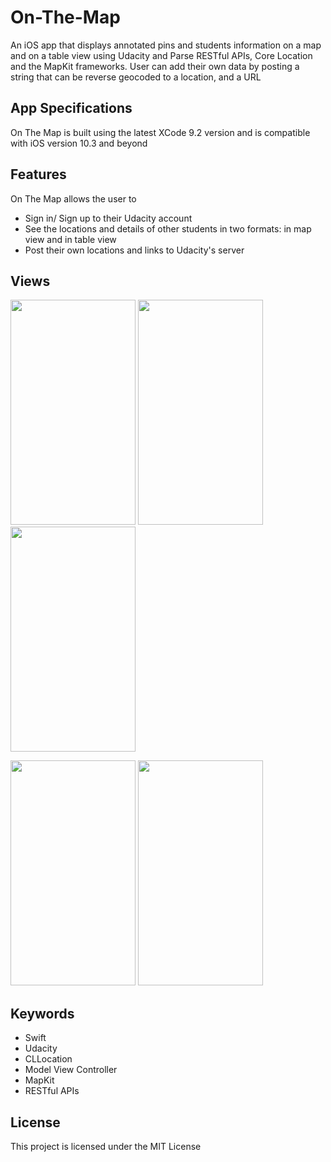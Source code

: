 # On-The-Map
An iOS app that displays annotated pins and students information on a map and on a table view using Udacity and Parse RESTful APIs, Core Location and the MapKit frameworks. User can add their own data by posting a string that can be reverse geocoded to a location, and a URL

## App Specifications
On The Map is built using the latest XCode 9.2 version and is compatible with iOS version 10.3 and beyond

## Features
On The Map allows the user to
- Sign in/ Sign up to their Udacity account
- See the locations and details of other students in two formats: in map view and in table view  
- Post their own locations and links to Udacity's server

## Views
<img src="https://user-images.githubusercontent.com/26151559/37385434-d8bf185e-2721-11e8-9c46-ed6ea7dc4125.png" width="200" height="360"> <img src="https://user-images.githubusercontent.com/26151559/37385433-d8a85a6a-2721-11e8-94c4-0d5272ce0d14.png" width="200" height="360">  <img src="https://user-images.githubusercontent.com/26151559/37385432-d8871af8-2721-11e8-851e-ab9c85974985.png" width="200" height="360"> 

<img src="https://user-images.githubusercontent.com/26151559/37385431-d8718968-2721-11e8-9bab-ad91a17e9544.png" width="200" height="360"> <img src="https://user-images.githubusercontent.com/26151559/37385430-d8558402-2721-11e8-809d-780468a9130e.png" width="200" height="360"> 

 ## Keywords
- Swift
- Udacity
- CLLocation
- Model View Controller
- MapKit
- RESTful APIs

 ## License
This project is licensed under the MIT License
